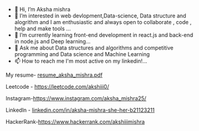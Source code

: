 - 👋 Hi, I’m Aksha mishra
- 👀 I’m interested in web devlopment,Data-science, Data structure and alogrithm and I am enthusiastic and always open to collaborate , code , help and make tools  ...
- 🌱 I’m currently learning front-end development in react.js and back-end in node.js and Deep learning...
- 💬 Ask me about Data structures and algorithms and competitive programming and Data science and Machine Learning
- 📫 How to reach me I'm most active on my linkedin!...

<!---
aksha123-git/aksha123-git is a ✨ special ✨ repository because its `README.md` (this file) appears on your GitHub profile.
You can click the Preview link to take a look at your changes.
--->
 My resume- [resume_aksha_mishra.pdf](https://github.com/aksha123-git/aksha123-git/files/9275207/resume_aksha_mishra.pdf)
 
 Leetcode - https://leetcode.com/akshiii0/
 
 Instagram-https://www.instagram.com/aksha_mishra25/

 Linkedln - [linkedin.com/in/aksha-mishra-she-her-b21123211](https://www.linkedin.com/in/aksha-mishra-she-her-b21123211)
 
 HackerRank-https://www.hackerrank.com/akshiiimishra
